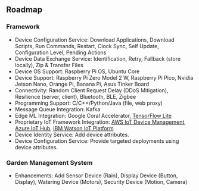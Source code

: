 ## Roadmap

### Framework

- Device Configuration Service: Download Applications, Download Scripts, Run Commands, Restart, Clock Sync, Self Update, Configuration Level, Pending Actions
- Device Data Exchange Service: Identification, Retry, Fallback (store locally), Zip & Transfer Files
- Device OS Support: Raspberry Pi OS, Ubuntu Core
- Device Support: Raspberry Pi Zero Model 2 W, Raspberry Pi Pico, Nvidia Jetson Nano, Orange Pi, Banana Pi, Asus Tinker Board
- Connectivity: Random Client Request Delay (DDoS Mitigation), Resilience (server, client), Bluetooth, BLE, Zigbee
- Programming Support: C/C++/Python/Java (file, web proxy)
- Message Queue Integration: Kafka
- Edge ML Integration: Google Coral Accelerator, [TensorFlow Lite](https://www.tensorflow.org/lite)
- Proprietary IoT Framework Integration: [AWS IoT Device Management](https://aws.amazon.com/iot-device-management/), [Azure IoT Hub](https://azure.microsoft.com/products/iot-hub), [IBM Watson IoT Platform](https://internetofthings.ibmcloud.com/)
- Device Identity Service: Add device attributes.
- Device Configuration Service: Provide targeted deployments using device attributes.

### Garden Management System

- Enhancements: Add Sensor Device (Rain), Display Device (Button, Display), Watering Device (Motors), Security Device (Motion, Camera)